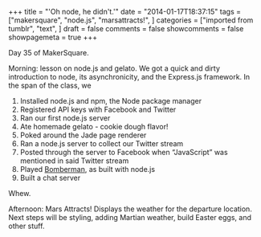 +++
title = "'Oh node, he didn't.'"
date = "2014-01-17T18:37:15"
tags = ["makersquare", "node.js", "marsattracts!", ]
categories = ["imported from tumblr", "text", ]
draft = false
comments = false
showcomments = false
showpagemeta = true
+++

<p>Day 35 of MakerSquare. </p>
<p>Morning: lesson on node.js and gelato. We got a quick and dirty introduction to node, its asynchronicity, and the Express.js framework. In the span of the class, we </p>
<ol><li>Installed node.js and npm, the Node package manager</li>
<li>Registered API keys with Facebook and Twitter</li>
<li>Ran our first node.js server</li>
<li>Ate homemade gelato - cookie dough flavor!</li>
<li>Poked around the Jade page renderer</li>
<li>Ran a node.js server to collect our Twitter stream</li>
<li>Posted through the server to Facebook when &ldquo;JavaScript&rdquo; was mentioned in said Twitter stream</li>
<li>Played <a href="http://bombermine.com/" target="_blank">Bomberman</a>, as built with node.js</li>
<li>Built a chat server</li>
</ol><p>Whew. </p>
<p>Afternoon: Mars Attracts! Displays the weather for the departure location. Next steps will be styling, adding Martian weather, build Easter eggs, and other stuff. </p>